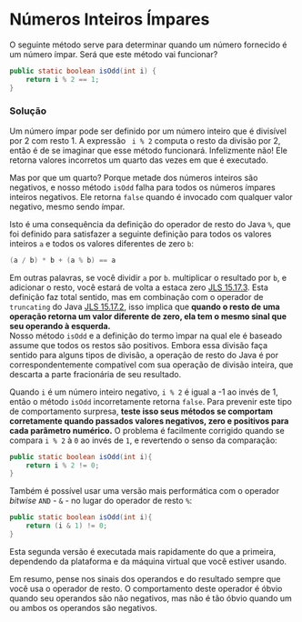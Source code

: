 # Números Inteiros Ímpares 

O seguinte método serve para determinar quando um número fornecido é um número ímpar. Será que este método vai funcionar?

```java
public static boolean isOdd(int i) {
	return i % 2 == 1;
}
```

### Solução 

Um número ímpar pode ser definido por um número inteiro que é divisível por 2 com resto 1. A expressão ` i % 2` computa o resto da divisão por 2, então é de se imaginar que esse método funcionará. Infelizmente não! Ele retorna valores incorretos um quarto das vezes em que é executado.

Mas por que um quarto? Porque metade dos números inteiros são negativos, e nosso método `isOdd` falha para todos os números ímpares inteiros negativos. Ele retorna `false` quando é invocado com qualquer valor negativo, mesmo sendo ímpar.

Isto é uma consequência da definição do operador de resto do Java `%`, que foi definido para satisfazer a seguinte definição para todos os valores inteiros `a` e todos os valores diferentes de zero `b`:

```java
(a / b) * b + (a % b) == a
```

Em outras palavras, se você dividir `a` por `b`. multiplicar o resultado por `b`, e adicionar o resto, você estará de volta a estaca zero [JLS 15.17.3](https://docs.oracle.com/javase/specs/jls/se7/html/jls-15.html#jls-15.17.3). Esta definição faz total sentido, mas em combinação com o operador de `truncating` do Java [JLS 15.17.2](https://docs.oracle.com/javase/specs/jls/se7/html/jls-15.html#jls-15.17.2), isso implica que **quando o resto de uma operação retorna um valor diferente de zero, ela tem o mesmo sinal que seu operando à esquerda.**  
Nosso método `isOdd` e a definição do termo ìmpar na qual ele é baseado assume que todos os restos são positivos. Embora essa divisão faça sentido para alguns tipos de divisão, a operação de resto do Java é por correspondentemente compatível com sua operação de divisão inteira, que descarta a parte fracionária de seu resultado.

Quando `i` é um número inteiro negativo, `i % 2` é igual a -1 ao invés de 1, então o método `isOdd` incorretamente retorna `false`. Para prevenir este tipo de comportamento surpresa, **teste isso seus métodos se comportam corretamente quando passados ​​valores negativos, zero e positivos para cada parâmetro numérico.** O problema é facilmente corrigido quando se compara `i % 2` à `0` ao invés de `1`, e revertendo o senso da comparação: 

```java
public static boolean isOdd(int i){
	return i % 2 != 0;
}
```

Também é possível usar uma versão mais performática com o operador *bitwise* `AND` - `&` - no lugar do operador de resto `%`: 

```java
public static boolean isOdd(int i){
	return (i & 1) != 0;
}
```

Esta segunda versão é executada mais rapidamente do que a primeira, dependendo da plataforma e da máquina virtual que você estiver usando.

Em resumo, pense nos sinais dos operandos e do resultado sempre que você usa o operador de resto. O comportamento deste operador é óbvio quando seu operandos são não negativos, mas não é tão óbvio quando um ou ambos os operandos são negativos.




